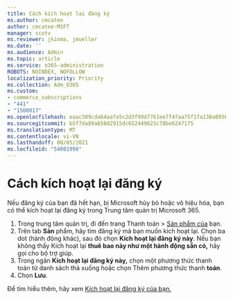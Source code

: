 ```yaml
---
title: Cách kích hoạt lại đăng ký
ms.author: cmcatee
author: cmcatee-MSFT
manager: scotv
ms.reviewer: jkinma, jmueller
ms.date: ''
ms.audience: Admin
ms.topic: article
ms.service: o365-administration
ROBOTS: NOINDEX, NOFOLLOW
localization_priority: Priority
ms.collection: Adm_O365
ms.custom:
- commerce_subscriptions
- "441"
- "1500017"
ms.openlocfilehash: eaac309cda64aafa5c2d3f99d7761ee7f4faa75f1fa138a095615efe927e109b
ms.sourcegitcommit: b5f7da89a650d2915dc652449623c78be6247175
ms.translationtype: MT
ms.contentlocale: vi-VN
ms.lasthandoff: 08/05/2021
ms.locfileid: "54001998"
---
```

# <a name="how-to-reactivate-a-subscription"></a>Cách kích hoạt lại đăng ký

Nếu đăng ký của bạn đã hết hạn, bị Microsoft hủy bỏ hoặc vô hiệu hóa, bạn có thể kích hoạt lại đăng ký trong Trung tâm quản trị Microsoft 365.
  
1. Trong trung tâm quản  trị, đi đến trang Thanh toán \> [Sản phẩm của](https://go.microsoft.com/fwlink/p/?linkid=842054) bạn.
2. Trên tab **Sản** phẩm, hãy tìm đăng ký mà bạn muốn kích hoạt lại. Chọn ba dot (hành động khác), sau đó chọn **Kích hoạt lại đăng ký này**.
    Nếu bạn không thấy Kích hoạt lại **thuê bao này như một hành động sẵn có,** hãy gọi cho bộ trợ giúp.
3. Trong ngăn **Kích hoạt lại đăng ký này,** chọn một phương thức thanh toán từ danh sách thả xuống hoặc chọn Thêm phương thức thanh **toán**.
4. Chọn **Lưu**.

Để tìm hiểu thêm, hãy xem [Kích hoạt lại đăng ký của bạn.](/microsoft-365/commerce/subscriptions/reactivate-your-subscription)